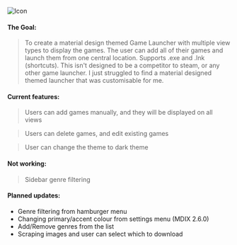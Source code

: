 ![Icon](https://i.imgur.com/DWaP66t.png)

#### The Goal: 
> To create a material design themed Game Launcher with multiple view types to display the games. The user can add all of their games and launch them from one central location. Supports .exe and .lnk (shortcuts). 
This isn't designed to be a competitor to steam, or any other game launcher. I just struggled to find a material designed themed launcher that was customisable for me.

#### Current features: 
> Users can add games manually, and they will be displayed on all views

> Users can delete games, and edit existing games

> User can change the theme to dark theme

#### Not working: 
> Sidebar genre filtering

#### Planned updates:
- Genre filtering from hamburger menu
- Changing primary/accent colour from settings menu (MDIX 2.6.0)
- Add/Remove genres from the list
- Scraping images and user can select which to download
